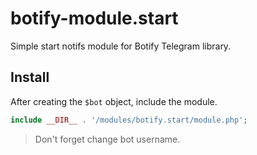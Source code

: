 # botify-module.start
Simple start notifs module for Botify Telegram library.

## Install
After creating the `$bot` object, include the module.
```php
include __DIR__ . '/modules/botify.start/module.php';
```

> Don't forget change bot username.
